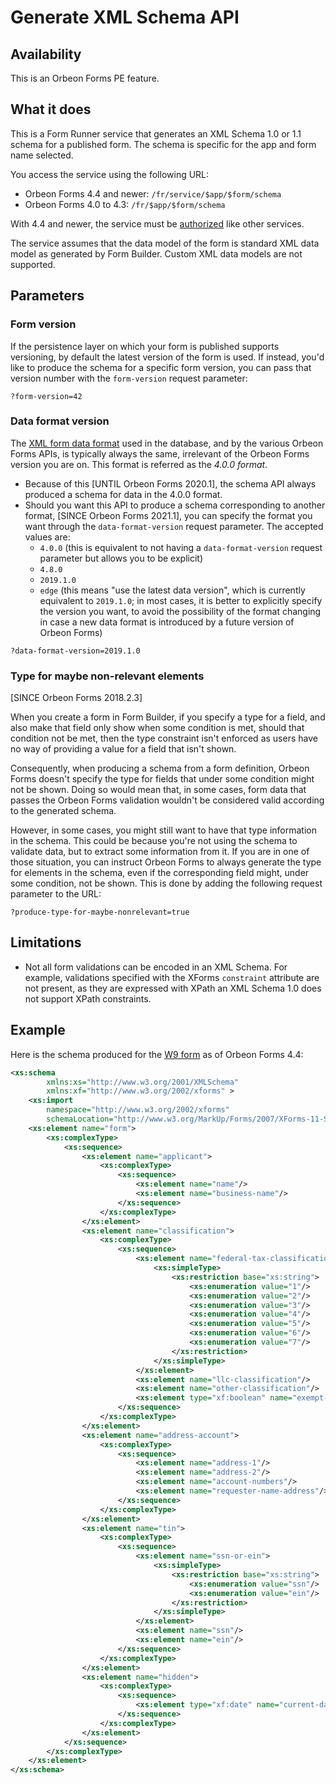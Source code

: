 # Generate XML Schema API

## Availability

This is an Orbeon Forms PE feature.

## What it does

This is a Form Runner service that generates an XML Schema 1.0 or 1.1 schema for a published form. The schema is specific for the app and form name selected.

You access the service using the following URL:

- Orbeon Forms 4.4 and newer: `/fr/service/$app/$form/schema`
- Orbeon Forms 4.0 to 4.3: `/fr/$app/$form/schema`

With 4.4 and newer, the service must be [authorized](../../../xml-platform/controller/authorization-of-pages-and-services.md) like other services.

The service assumes that the data model of the form is standard XML data model as generated by Form Builder. Custom XML data models are not supported.

## Parameters

### Form version

If the persistence layer on which your form is published supports versioning, by default the latest version of the form is used. If instead, you'd like to produce the schema for a specific form version, you can pass that version number with the `form-version` request parameter:

    ?form-version=42

### Data format version

The [XML form data format](/form-runner/data-format/form-data.md) used in the database, and by the various Orbeon Forms APIs, is typically always the same, irrelevant of the Orbeon Forms version you are on. This format is referred as the *4.0.0 format*.

- Because of this [UNTIL Orbeon Forms 2020.1], the schema API always produced a schema for data in the 4.0.0 format.
- Should you want this API to produce a schema corresponding to another format, [SINCE Orbeon Forms 2021.1], you can specify the format you want through the `data-format-version` request parameter. The accepted values are:
    - `4.0.0` (this is equivalent to not having a `data-format-version` request parameter but allows you to be explicit)
    - `4.8.0`
    - `2019.1.0`
    - `edge` (this means "use the latest data version", which is currently equivalent to `2019.1.0`; in most cases, it is better to explicitly specify the version you want, to avoid the possibility of the format changing in case a new data format is introduced by a future version of Orbeon Forms)

```
?data-format-version=2019.1.0
```

### Type for maybe non-relevant elements

[SINCE Orbeon Forms 2018.2.3]

When you create a form in Form Builder, if you specify a type for a field, and also make that field only show when some condition is met, should that condition not be met, then the type constraint isn't enforced as users have no way of providing a value for a field that isn't shown.

Consequently, when producing a schema from a form definition, Orbeon Forms doesn't specify the type for fields that under some condition might not be shown. Doing so would mean that, in some cases, form data that passes the Orbeon Forms validation wouldn't be considered valid according to the generated schema.

However, in some cases, you might still want to have that type information in the schema. This could be because you're not using the schema to validate data, but to extract some information from it. If you are in one of those situation, you can instruct Orbeon Forms to always generate the type for elements in the schema, even if the corresponding field might, under some condition, not be shown. This is done by adding the following request parameter to the URL:

    ?produce-type-for-maybe-nonrelevant=true

## Limitations

- Not all form validations can be encoded in an XML Schema. For example, validations specified with the XForms `constraint` attribute are not present, as they are expressed with XPath an XML Schema 1.0 does not support XPath constraints.

## Example

Here is the schema produced for the [W9 form](http://demo.orbeon.com/orbeon/fr/orbeon/w9/edit/4a83b4cf2b905fbe105d7e57ddc5597b5e78c0a3) as of Orbeon Forms 4.4:

```xml
<xs:schema
        xmlns:xs="http://www.w3.org/2001/XMLSchema"
        xmlns:xf="http://www.w3.org/2002/xforms" >
    <xs:import
        namespace="http://www.w3.org/2002/xforms"
        schemaLocation="http://www.w3.org/MarkUp/Forms/2007/XForms-11-Schema.xsd"/>
    <xs:element name="form">
        <xs:complexType>
            <xs:sequence>
                <xs:element name="applicant">
                    <xs:complexType>
                        <xs:sequence>
                            <xs:element name="name"/>
                            <xs:element name="business-name"/>
                        </xs:sequence>
                    </xs:complexType>
                </xs:element>
                <xs:element name="classification">
                    <xs:complexType>
                        <xs:sequence>
                            <xs:element name="federal-tax-classification">
                                <xs:simpleType>
                                    <xs:restriction base="xs:string">
                                        <xs:enumeration value="1"/>
                                        <xs:enumeration value="2"/>
                                        <xs:enumeration value="3"/>
                                        <xs:enumeration value="4"/>
                                        <xs:enumeration value="5"/>
                                        <xs:enumeration value="6"/>
                                        <xs:enumeration value="7"/>
                                    </xs:restriction>
                                </xs:simpleType>
                            </xs:element>
                            <xs:element name="llc-classification"/>
                            <xs:element name="other-classification"/>
                            <xs:element type="xf:boolean" name="exempt-payee"/>
                        </xs:sequence>
                    </xs:complexType>
                </xs:element>
                <xs:element name="address-account">
                    <xs:complexType>
                        <xs:sequence>
                            <xs:element name="address-1"/>
                            <xs:element name="address-2"/>
                            <xs:element name="account-numbers"/>
                            <xs:element name="requester-name-address"/>
                        </xs:sequence>
                    </xs:complexType>
                </xs:element>
                <xs:element name="tin">
                    <xs:complexType>
                        <xs:sequence>
                            <xs:element name="ssn-or-ein">
                                <xs:simpleType>
                                    <xs:restriction base="xs:string">
                                        <xs:enumeration value="ssn"/>
                                        <xs:enumeration value="ein"/>
                                    </xs:restriction>
                                </xs:simpleType>
                            </xs:element>
                            <xs:element name="ssn"/>
                            <xs:element name="ein"/>
                        </xs:sequence>
                    </xs:complexType>
                </xs:element>
                <xs:element name="hidden">
                    <xs:complexType>
                        <xs:sequence>
                            <xs:element type="xf:date" name="current-date"/>
                        </xs:sequence>
                    </xs:complexType>
                </xs:element>
            </xs:sequence>
        </xs:complexType>
    </xs:element>
</xs:schema>
```
